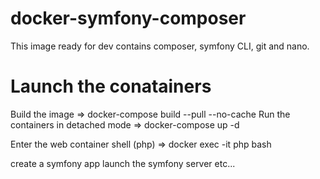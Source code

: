 # docker-symfony-composer
This image ready for dev contains composer, symfony CLI, git and nano.

# Launch the conatainers
Build the image  => docker-compose build --pull --no-cache
Run the containers in detached mode => docker-compose up -d

Enter the web container shell (php)  => docker exec -it php bash

create a symfony app
launch the symfony server
etc...
